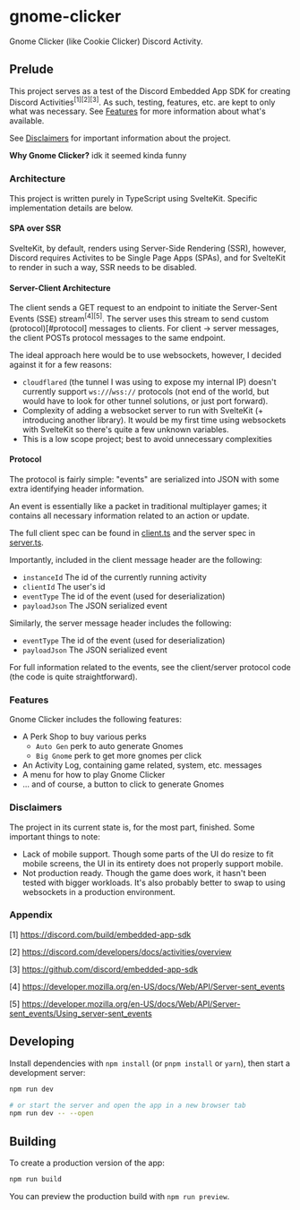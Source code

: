 # gnome-clicker

Gnome Clicker (like Cookie Clicker) Discord Activity.

## Prelude

This project serves as a test of the Discord Embedded App SDK for creating Discord
Activities<sup>[1]</sup><sup>[2]</sup><sup>[3]</sup>. As such, testing, features, etc. are kept to
only what was necessary. See [Features](#features) for more information about what's available.

See [Disclaimers](#disclaimers) for important information about the project.

**Why Gnome Clicker?**
idk it seemed kinda funny

### Architecture

This project is written purely in TypeScript using SvelteKit. Specific implementation details are
below.

#### SPA over SSR

SvelteKit, by default, renders using Server-Side Rendering (SSR), however, Discord requires
Activites to be Single Page Apps (SPAs), and for SvelteKit to render in such a way, SSR needs to be
disabled.

#### Server-Client Architecture

The client sends a GET request to an endpoint to initiate the Server-Sent Events (SSE)
stream<sup>[4]</sup><sup>[5]</sup>. The server uses this stream to send custom (protocol)[#protocol]
messages to clients. For client -> server messages, the client POSTs protocol messages to the same
endpoint.

The ideal approach here would be to use websockets, however, I decided against it for a few reasons:

-   `cloudflared` (the tunnel I was using to expose my internal IP) doesn't currently support
    `ws://`/`wss://` protocols (not end of the world, but would have to look for other tunnel
    solutions, or just port forward).
-   Complexity of adding a websocket server to run with SvelteKit (+ introducing another library).
    It would be my first time using websockets with SvelteKit so there's quite a few unknown variables.
-   This is a low scope project; best to avoid unnecessary complexities

#### Protocol

The protocol is fairly simple: "events" are serialized into JSON with some extra identifying header
information.

An event is essentially like a packet in traditional multiplayer games; it contains all necessary
information related to an action or update.

The full client spec can be found in [client.ts](./src/lib/protocol/client.ts) and the server spec
in [server.ts](./src/lib/protocol/server.ts).

Importantly, included in the client message header are the following:

-   `instanceId` The id of the currently running activity
-   `clientId` The user's id
-   `eventType` The id of the event (used for deserialization)
-   `payloadJson` The JSON serialized event

Similarly, the server message header includes the following:

-   `eventType` The id of the event (used for deserialization)
-   `payloadJson` The JSON serialized event

For full information related to the events, see the client/server protocol code (the code is quite
straightforward).

### Features

Gnome Clicker includes the following features:

-   A Perk Shop to buy various perks
    -   `Auto Gen` perk to auto generate Gnomes
    -   `Big Gnome` perk to get more gnomes per click
-   An Activity Log, containing game related, system, etc. messages
-   A menu for how to play Gnome Clicker
-   ... and of course, a button to click to generate Gnomes

### Disclaimers

The project in its current state is, for the most part, finished. Some important things to note:

-   Lack of mobile support. Though some parts of the UI do resize to fit mobile screens, the UI in
    its entirety does not properly support mobile.
-   Not production ready. Though the game does work, it hasn't been tested with bigger workloads.
    It's also probably better to swap to using websockets in a production environment.

### Appendix

[1] https://discord.com/build/embedded-app-sdk

[2] https://discord.com/developers/docs/activities/overview

[3] https://github.com/discord/embedded-app-sdk

[4] https://developer.mozilla.org/en-US/docs/Web/API/Server-sent_events

[5] https://developer.mozilla.org/en-US/docs/Web/API/Server-sent_events/Using_server-sent_events

## Developing

Install dependencies with `npm install` (or `pnpm install` or `yarn`), then start a development
server:

```bash
npm run dev

# or start the server and open the app in a new browser tab
npm run dev -- --open
```

## Building

To create a production version of the app:

```bash
npm run build
```

You can preview the production build with `npm run preview`.
